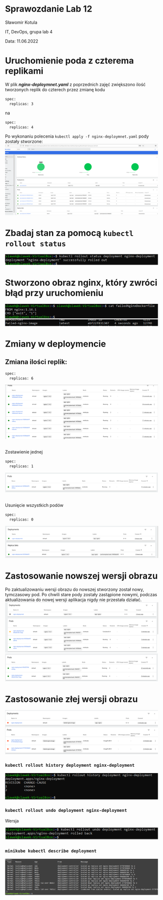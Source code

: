 # Sprawozdanie Lab 12

Sławomir Kotula

IT, DevOps, grupa lab 4

Data: 11.06.2022
# Uruchomienie poda z czterema replikami
W plik <b><i>nginx-deploymnet.yaml</i></b> z poprzednich zajęć zwiększono ilość tworzonych replik do czterech przez zmianę kodu
```
spec:
  replicas: 3
```
na
```
spec:
  replicas: 4
```
Po wykonaniu polecenia ```kubectl apply -f nginx-deploymnet.yaml``` pody zostały stworzone:
![web](screeny/01.png)
# Zbadaj stan za pomocą ```kubectl rollout status```
![status](screeny/02.png)
# Stworzono obraz nginx, który zwróci błąd przy uruchomieniu
![failed](screeny/03.png)
![failed](screeny/04.png)
# Zmiany w deploymencie
## Zmiana ilości replik:
```
spec:
  replicas: 6
```
![replicas](screeny/05.png)
<br/><br/>

Zostawienie jednej
```
spec:
  replicas: 1
```
![replicas](screeny/06.png)
<br/><br/>

Usunięcie wszystkich podów
```
spec:
  replicas: 0
```
![replicas](screeny/07.png)
# Zastosowanie nowszej wersji obrazu
Po zaktualizowaniu wersji obrazu do nowszej stworzony został nowy, tymczasowy pod. Po chwili stare pody zostały zastąpione nowymi, podczas aktualizowania do nowej wersji aplikacja nigdy nie przestała działać.
![upgrade](screeny/08.png)
![upgrade](screeny/09.png)

# Zastosowanie złej wersji obrazu
![failed](screeny/10.png)
### ```kubectl rollout history deployment nginx-deployment```
![rollout](screeny/11.png)
### ```kubectl rollout undo deployment nginx-deployment```
Wersja 

![rollout](screeny/12.png)
### ```minikube kubectl describe deployment```
![describe](screeny/13.png)